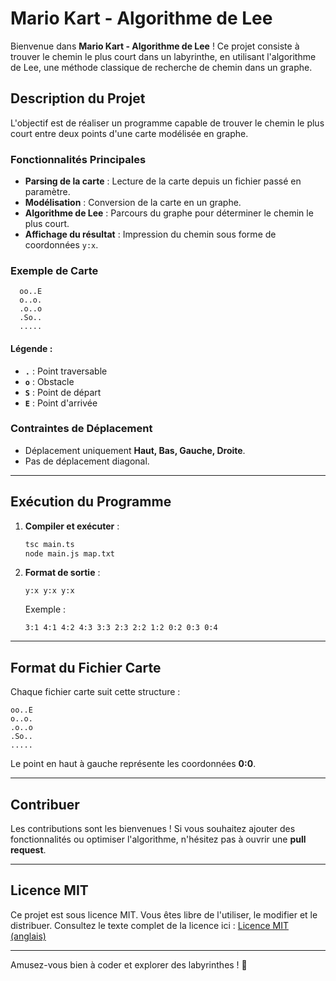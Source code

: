 # Mario Kart - Algorithme de Lee

Bienvenue dans **Mario Kart - Algorithme de Lee** ! Ce projet consiste à trouver le chemin le plus court dans un labyrinthe, en utilisant l'algorithme de Lee, une méthode classique de recherche de chemin dans un graphe.

## Description du Projet
L'objectif est de réaliser un programme capable de trouver le chemin le plus court entre deux points d'une carte modélisée en graphe.

### Fonctionnalités Principales
- **Parsing de la carte** : Lecture de la carte depuis un fichier passé en paramètre.
- **Modélisation** : Conversion de la carte en un graphe.
- **Algorithme de Lee** : Parcours du graphe pour déterminer le chemin le plus court.
- **Affichage du résultat** : Impression du chemin sous forme de coordonnées `y:x`.

### Exemple de Carte
```
  oo..E
  o..o.
  .o..o
  .So..
  .....
```

#### Légende :
- **`.`** : Point traversable
- **`o`** : Obstacle
- **`S`** : Point de départ
- **`E`** : Point d'arrivée

### Contraintes de Déplacement
- Déplacement uniquement **Haut, Bas, Gauche, Droite**.
- Pas de déplacement diagonal.

---

## Exécution du Programme
1. **Compiler et exécuter** :
   ```bash
   tsc main.ts
   node main.js map.txt
   ```
2. **Format de sortie** :
   ```
   y:x y:x y:x
   ```
   Exemple :
   ```
   3:1 4:1 4:2 4:3 3:3 2:3 2:2 1:2 0:2 0:3 0:4
   ```

---

## Format du Fichier Carte
Chaque fichier carte suit cette structure :
```
oo..E
o..o.
.o..o
.So..
.....
```
Le point en haut à gauche représente les coordonnées **0:0**.

---

## Contribuer
Les contributions sont les bienvenues ! Si vous souhaitez ajouter des fonctionnalités ou optimiser l'algorithme, n'hésitez pas à ouvrir une **pull request**.

---

## Licence MIT
Ce projet est sous licence MIT. Vous êtes libre de l'utiliser, le modifier et le distribuer. Consultez le texte complet de la licence ici :
[Licence MIT (anglais)](https://opensource.org/licenses/MIT)

---

Amusez-vous bien à coder et explorer des labyrinthes ! 🚀

